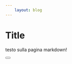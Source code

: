 ```yaml
---
    layout: blog
---
```


<script>
    import Button from '$lib/Button.svelte'

    console.log('on md-file.md page')
</script>

# Title

testo sulla pagina markdown!

<Button />